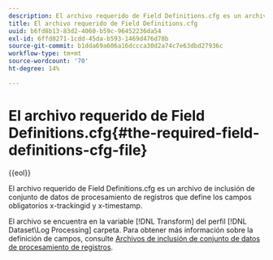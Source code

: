```yaml
---
description: El archivo requerido de Field Definitions.cfg es un archivo de inclusión de conjunto de datos de procesamiento de registros que define los campos obligatorios x-trackingid y x-timestamp.
title: El archivo requerido de Field Definitions.cfg
uuid: b6fd8b13-83d2-4060-b59c-96452236da54
exl-id: 6ffd0271-1cdd-45da-b593-1469d476d78b
source-git-commit: b1dda69a606a16dccca30d2a74c7e63dbd27936c
workflow-type: tm+mt
source-wordcount: '70'
ht-degree: 14%

---
```


# El archivo requerido de Field Definitions.cfg{#the-required-field-definitions-cfg-file}

{{eol}}

El archivo requerido de Field Definitions.cfg es un archivo de inclusión de conjunto de datos de procesamiento de registros que define los campos obligatorios x-trackingid y x-timestamp.

El archivo se encuentra en la variable [!DNL Transform] del perfil [!DNL Dataset\Log Processing] carpeta. Para obtener más información sobre la definición de campos, consulte [Archivos de inclusión de conjunto de datos de procesamiento de registros](../../../../home/c-dataset-const-proc/c-dataset-inc-files/c-types-dataset-inc-files/c-log-proc-dataset-inc-files/c-log-proc-dataset-inc-files.md#concept-999475a22519432e98844622ca95b6ab).
